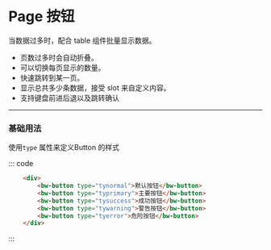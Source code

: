 # Page 按钮
当数据过多时，配合 table 组件批量显示数据。
- 页数过多时会自动折叠。
- 可以切换每页显示的数量。
- 快速跳转到某一页。
- 显示总共多少条数据，接受 slot 来自定义内容。
- 支持键盘前进后退以及跳转确认
-----
### 基础用法
使用```type``` 属性来定义Button 的样式

<div class="example">
    <div class="example-box">
        <div>
            <b-page></b-page>
        </div>
    </div>

::: code
```html
    <div>
        <bw-button type="tynormal">默认按钮</bw-button>
        <bw-button type="typrimary">主要按钮</bw-button>
        <bw-button type="tysuccess">成功按钮</bw-button>
        <bw-button type="tywarning">警告按钮</bw-button>
        <bw-button type="tyerror">危险按钮</bw-button>
    </div>
```
:::
</div>